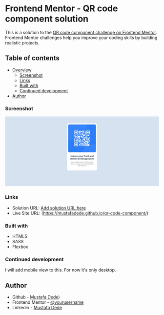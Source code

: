 # Frontend Mentor - QR code component solution

This is a solution to the [QR code component challenge on Frontend Mentor](https://www.frontendmentor.io/challenges/qr-code-component-iux_sIO_H). Frontend Mentor challenges help you improve your coding skills by building realistic projects. 

## Table of contents

- [Overview](#overview)
  - [Screenshot](#screenshot)
  - [Links](#links)
  - [Built with](#built-with)
  - [Continued development](#continued-development)
- [Author](#author)

### Screenshot

![Desktop](./screenshot.jpg)

### Links

- Solution URL: [Add solution URL here](https://your-solution-url.com)
- Live Site URL: (https://mustafadede.github.io/qr-code-component/)

### Built with

- HTML5
- SASS
- Flexbox

### Continued development

I will add mobile view to this. For now it's only desktop.

## Author

- Github - [Mustafa Dede](github.com/mustafadede))
- Frontend Mentor - [@yourusername](https://www.frontendmentor.io/profile/mustafadede)
- Linkedin - [Mustafa Dede](linkedin.com/in/mustafa-dede-9a38a1192/)
